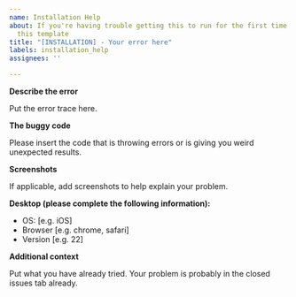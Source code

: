```yaml
---
name: Installation Help
about: If you're having trouble getting this to run for the first time please use
  this template
title: "[INSTALLATION] - Your error here"
labels: installation_help
assignees: ''

---
```


**Describe the error**

Put the error trace here.

**The buggy code**

Please insert the code that is throwing errors or is giving you weird unexpected results.

**Screenshots**

If applicable, add screenshots to help explain your problem.

**Desktop (please complete the following information):**
 - OS: [e.g. iOS]
 - Browser [e.g. chrome, safari]
 - Version [e.g. 22]

**Additional context**

Put what you have already tried. Your problem is probably in the closed issues tab already.
